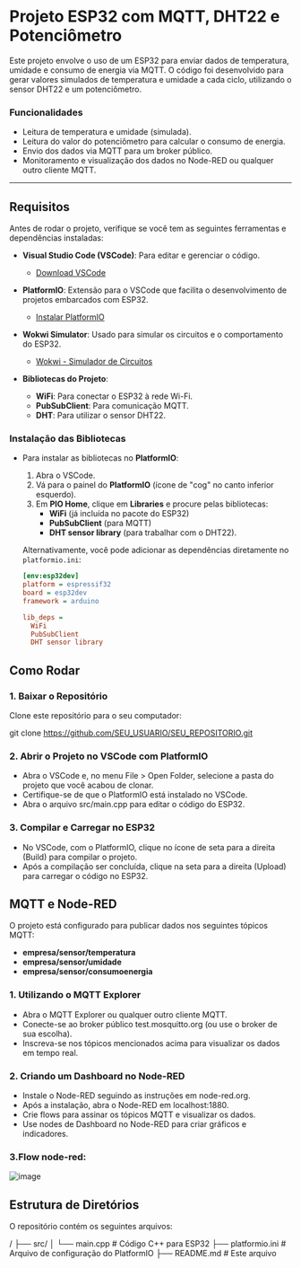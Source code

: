 # Projeto ESP32 com MQTT, DHT22 e Potenciômetro

Este projeto envolve o uso de um ESP32 para enviar dados de temperatura, umidade e consumo de energia via MQTT. O código foi desenvolvido para gerar valores simulados de temperatura e umidade a cada ciclo, utilizando o sensor DHT22 e um potenciômetro.

### Funcionalidades

- Leitura de temperatura e umidade (simulada).
- Leitura do valor do potenciômetro para calcular o consumo de energia.
- Envio dos dados via MQTT para um broker público.
- Monitoramento e visualização dos dados no Node-RED ou qualquer outro cliente MQTT.

---

## Requisitos

Antes de rodar o projeto, verifique se você tem as seguintes ferramentas e dependências instaladas:

- **Visual Studio Code (VSCode)**: Para editar e gerenciar o código.
  - [Download VSCode](https://code.visualstudio.com/)

- **PlatformIO**: Extensão para o VSCode que facilita o desenvolvimento de projetos embarcados com ESP32.
  - [Instalar PlatformIO](https://platformio.org/install/ide?install=vscode)

- **Wokwi Simulator**: Usado para simular os circuitos e o comportamento do ESP32.
  - [Wokwi - Simulador de Circuitos](https://wokwi.com/)

- **Bibliotecas do Projeto**:
  - **WiFi**: Para conectar o ESP32 à rede Wi-Fi.
  - **PubSubClient**: Para comunicação MQTT.
  - **DHT**: Para utilizar o sensor DHT22.

### Instalação das Bibliotecas

- Para instalar as bibliotecas no **PlatformIO**:
  
  1. Abra o VSCode.
  2. Vá para o painel do **PlatformIO** (ícone de "cog" no canto inferior esquerdo).
  3. Em **PIO Home**, clique em **Libraries** e procure pelas bibliotecas:
      - **WiFi** (já incluída no pacote do ESP32)
      - **PubSubClient** (para MQTT)
      - **DHT sensor library** (para trabalhar com o DHT22).
  
  Alternativamente, você pode adicionar as dependências diretamente no `platformio.ini`:
  
  ```ini
  [env:esp32dev]
  platform = espressif32
  board = esp32dev
  framework = arduino
  
  lib_deps = 
    WiFi
    PubSubClient
    DHT sensor library

## Como Rodar

### 1. Baixar o Repositório

Clone este repositório para o seu computador:

git clone https://github.com/SEU_USUARIO/SEU_REPOSITORIO.git

### 2. Abrir o Projeto no VSCode com PlatformIO

- Abra o VSCode e, no menu File > Open Folder, selecione a pasta do projeto que você acabou de clonar.
- Certifique-se de que o PlatformIO está instalado no VSCode.
- Abra o arquivo src/main.cpp para editar o código do ESP32.

### 3. Compilar e Carregar no ESP32
- No VSCode, com o PlatformIO, clique no ícone de seta para a direita (Build) para compilar o projeto.
- Após a compilação ser concluída, clique na seta para a direita (Upload) para carregar o código no ESP32.


## MQTT e Node-RED
O projeto está configurado para publicar dados nos seguintes tópicos MQTT:

- **empresa/sensor/temperatura**
- **empresa/sensor/umidade**
- **empresa/sensor/consumoenergia**

### 1. Utilizando o MQTT Explorer
- Abra o MQTT Explorer ou qualquer outro cliente MQTT.
- Conecte-se ao broker público test.mosquitto.org (ou use o broker de sua escolha).
- Inscreva-se nos tópicos mencionados acima para visualizar os dados em tempo real.
### 2. Criando um Dashboard no Node-RED
- Instale o Node-RED seguindo as instruções em node-red.org.
- Após a instalação, abra o Node-RED em localhost:1880.
- Crie flows para assinar os tópicos MQTT e visualizar os dados.
- Use nodes de Dashboard no Node-RED para criar gráficos e indicadores.

### 3.Flow node-red:
![image](https://github.com/user-attachments/assets/4e687d81-0dbe-47d2-b1eb-70ea2b1627be)


## Estrutura de Diretórios
O repositório contém os seguintes arquivos:


/
├── src/
│   └── main.cpp           # Código C++ para ESP32
├── platformio.ini         # Arquivo de configuração do PlatformIO
├── README.md              # Este arquivo



